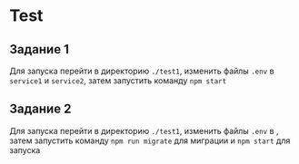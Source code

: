 # Test

## Задание 1

Для запуска перейти в директорию `./test1`, изменить файлы `.env` в  `service1` и  `service2`, затем запустить команду `npm start`

## Задание 2

Для запуска перейти в директорию `./test1`, изменить файлы `.env` в  , затем запустить команду `npm run migrate` для миграции и `npm start` для запуска

